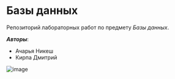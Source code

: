 # Базы данных
Репозиторий лабораторных работ по предмету *Базы данных*.

***Авторы***:
* Ачарья Никеш
* Кирпа Дмитрий

![image](https://user-images.githubusercontent.com/80625335/190725927-9f9ebc2a-6b77-4974-a99e-bb1730cc0464.png)
